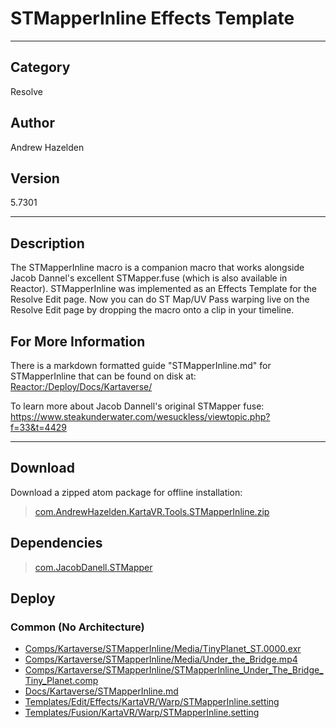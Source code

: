 # STMapperInline Effects Template
___

## Category
Resolve

## Author
Andrew Hazelden

## Version
5.7301

___

## Description
<p>The STMapperInline macro is a companion macro that works alongside Jacob Dannel's excellent STMapper.fuse (which is also available in Reactor). STMapperInline was implemented as an Effects Template for the Resolve Edit page. Now you can do ST Map/UV Pass warping live on the Resolve Edit page by dropping the macro onto a clip in your timeline.</p>
	
<h2>For More Information</h2>

<p>There is a markdown formatted guide "STMapperInline.md" for STMapperInline that can be found on disk at:<br>
<a href="file://Reactor:/Deploy/Docs/Kartaverse/">Reactor:/Deploy/Docs/Kartaverse/</a></p>

<p>To learn more about Jacob Dannell's original STMapper fuse:<br>
<a href="https://www.steakunderwater.com/wesuckless/viewtopic.php?f=33&t=4429">https://www.steakunderwater.com/wesuckless/viewtopic.php?f=33&t=4429</a></p>



___

## Download

Download a zipped atom package for offline installation:
> [com.AndrewHazelden.KartaVR.Tools.STMapperInline.zip](https://gitlab.com/WeSuckLess/Reactor/-/archive/master/Reactor-master.zip?path=Atoms/com.AndrewHazelden.KartaVR.Tools.STMapperInline)  

## Dependencies

> [com.JacobDanell.STMapper](com.JacobDanell.STMapper.md)  
## Deploy

### Common (No Architecture)

<ul>
<li><a href="https://gitlab.com/WeSuckLess/Reactor/-/blob/master/Atoms/com.AndrewHazelden.KartaVR.Tools.STMapperInline/Comps/Kartaverse/STMapperInline/Media/TinyPlanet_ST.0000.exr?ref_type=heads">Comps/Kartaverse/STMapperInline/Media/TinyPlanet_ST.0000.exr</a></li>
<li><a href="https://gitlab.com/WeSuckLess/Reactor/-/blob/master/Atoms/com.AndrewHazelden.KartaVR.Tools.STMapperInline/Comps/Kartaverse/STMapperInline/Media/Under_the_Bridge.mp4?ref_type=heads">Comps/Kartaverse/STMapperInline/Media/Under_the_Bridge.mp4</a></li>
<li><a href="https://gitlab.com/WeSuckLess/Reactor/-/blob/master/Atoms/com.AndrewHazelden.KartaVR.Tools.STMapperInline/Comps/Kartaverse/STMapperInline/STMapperInline_Under_The_Bridge_Tiny_Planet.comp?ref_type=heads">Comps/Kartaverse/STMapperInline/STMapperInline_Under_The_Bridge_Tiny_Planet.comp</a></li>
<li><a href="https://gitlab.com/WeSuckLess/Reactor/-/blob/master/Atoms/com.AndrewHazelden.KartaVR.Tools.STMapperInline/Docs/Kartaverse/STMapperInline.md?ref_type=heads">Docs/Kartaverse/STMapperInline.md</a></li>
<li><a href="https://gitlab.com/WeSuckLess/Reactor/-/blob/master/Atoms/com.AndrewHazelden.KartaVR.Tools.STMapperInline/Templates/Edit/Effects/KartaVR/Warp/STMapperInline.setting?ref_type=heads">Templates/Edit/Effects/KartaVR/Warp/STMapperInline.setting</a></li>
<li><a href="https://gitlab.com/WeSuckLess/Reactor/-/blob/master/Atoms/com.AndrewHazelden.KartaVR.Tools.STMapperInline/Templates/Fusion/KartaVR/Warp/STMapperInline.setting?ref_type=heads">Templates/Fusion/KartaVR/Warp/STMapperInline.setting</a></li>
</ul>
